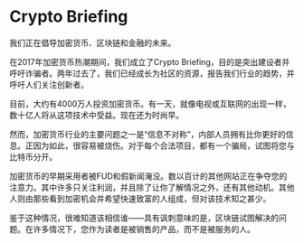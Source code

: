 # Crypto Briefing

我们正在倡导加密货币、区块链和金融的未来。

在2017年加密货币热潮期间，我们成立了Crypto Briefing，目的是突出建设者并呼吁诈骗者。两年过去了，我们已经成长为社区的资源，报告我们行业的趋势，并呼吁人们关注创新者。

目前，大约有4000万人投资加密货币。有一天，就像电视或互联网的出现一样，数十亿人将从这项技术中受益。现在还为时尚早。

然而，加密货币行业的主要问题之一是“信息不对称”，内部人员拥有比你更好的信息。正因为如此，很容易被烧伤。对于每个合法项目，都有一个骗局，试图将您与比特币分开。

加密货币的早期采用者被FUD和假新闻淹没。数以百计的其他网站正在争夺您的注意力。其中许多只关注利润，并且除了让你了解情况之外，还有其他动机。其他人则由那些看到加密机会并希望快速致富的人组成，但对该技术知之甚少。

鉴于这种情况，很难知道该相信谁——具有讽刺意味的是，区块链试图解决的问题。在许多情况下，您作为读者是被销售的产品，而不是被服务的人。
